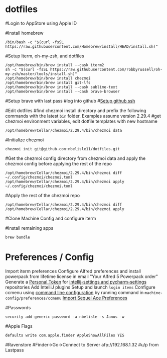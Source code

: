 # dotfiles

#Login to AppStore using Apple ID

#Install homebrew
```
/bin/bash -c "$(curl -fsSL https://raw.githubusercontent.com/Homebrew/install/HEAD/install.sh)"
```

#Setup Iterm, oh-my-zsh, and dotfiles
```
/opt/homebrew/bin/brew install --cask iterm2
sh -c "$(curl -fsSL https://raw.githubusercontent.com/robbyrussell/oh-my-zsh/master/tools/install.sh)"
/opt/homebrew/bin/brew install chezmoi
/opt/homebrew/bin/brew install git-lfs
/opt/homebrew/bin/brew install --cask sublime-text
/opt/homebrew/bin/brew install --cask brave-browser
```

#Setup brave with last pass
#log into github
#[Setup github ssh](https://docs.github.com/en/authentication/connecting-to-github-with-ssh/generating-a-new-ssh-key-and-adding-it-to-the-ssh-agent)

#Edit dotfiles
#find chezmoi install directory and prefix the following commands with the latest `bin` folder. Examples assume version 2.29.4
#get chezmoi environment variables, edit dotfile templates with new hostname
```
/opt/homebrew/Cellar/chezmoi/2.29.4/bin/chezmoi data
```

#Initialize chezmoi
```
chezmoi init git@github.com:nbelisle11/dotfiles.git
```

#Get the chezmoi config directory from chezmoi data and apply the chezmoi config before applying the rest of the repo
```
/opt/homebrew/Cellar/chezmoi/2.29.4/bin/chezmoi diff ~/.config/chezmoi/chezmoi.toml
/opt/homebrew/Cellar/chezmoi/2.29.4/bin/chezmoi apply ~/.config/chezmoi/chezmoi.toml
```

#Apply the rest of the chezmoi repo
```
/opt/homebrew/Cellar/chezmoi/2.29.4/bin/chezmoi diff
/opt/homebrew/Cellar/chezmoi/2.29.4/bin/chezmoi apply
```

#Clone Machine Config and configure iterm

#Install remaining apps
```
brew bundle
```






# Preferences / Config
Import iterm preferences
Configure Alfred preferences and install powerpack from lifetime license in email "Your Alfred 5 Powerpack order"
Generate a [Personal Token](https://docs.github.com/en/authentication/keeping-your-account-and-data-secure/creating-a-personal-access-token) for [intellij-settings and pycharm-settings](https://github.com/settings/tokens) repositories
Add IntelliJ plugins
Setup and launch `login items`
Configure ccmenu using [command line configuration](https://ccmenu.org/) by running command in `machine-config/preferences/ccmenu`
[Import Sequel Ace Preferences](http://stackoverflow.com/a/37145386)

#Passwords
```
security add-generic-password -a nbelisle -s Janus -w
```

#Apple Flags
```
defaults write com.apple.finder AppleShowAllFiles YES
```

#Ravenstore
#Finder->Go->Connect to Server
afp://192.168.1.32
#u/p from Lastpass
